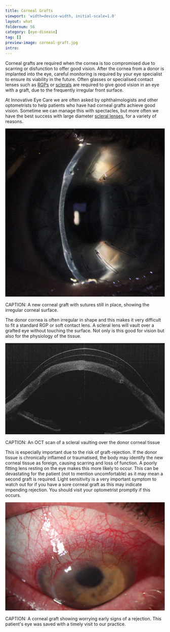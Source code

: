 ```yaml
---
title: Corneal Grafts
viewport: 'width=device-width, initial-scale=1.0'
layout: what
foldernum: 56
category: [eye-disease]
tag: []
preview-image: corneal-graft.jpg
intro: 
---
```


<div class="employee-heading">
<p>Corneal grafts are required when the cornea is too compromised due to scarring or disfunction to offer good vision. After the cornea from a donor is implanted into the eye, careful monitoring is required by your eye specialist to ensure its viability in the future. Often glasses or specialised contact lenses such as <a href="/what-we-do/gas-permeable-contact-lenses">RGPs</a> or  <a href="/what-we-do/scleral-contact-lenses">sclerals</a> are required to give good vision in an eye with a graft, due to the frequently irregular front surface.</p>
</div> 

At Innovative Eye Care we are often asked by ophthalmologists and other optometrists to help patients who have had corneal grafts achieve good vision. Sometime we can manage this with spectacles, but more often we have the best success with large diameter [scleral lenses](/what-we-do/scleral-contact-lenses), for a variety of reasons.

![](corneal-graft-3.jpg)

CAPTION: A new corneal graft with sutures still in place, showing the irregular corneal surface.

The donor cornea is often irregular in shape and this makes it very difficult to fit a standard RGP or soft contact lens. A scleral lens will vault over a grafted eye without touching the surface. Not only is this good for vision but also for the physiology of the tissue.

![](graft-scleral-2.jpg)

CAPTION: An OCT scan of a scleral vaulting over the donor corneal tissue

This is especially important due to the risk of graft-rejection. If the donor tissue is chronically inflamed or traumatised, the body may identify the new corneal tissue as foreign, causing scarring and loss of function. A poorly fitting lens resting on the eye makes this more likely to occur. This can be devastating for the patient (not to mention uncomfortable) as it may mean a second graft is required. Light sensitivity is a very important symptom to watch out for if you have a sore corneal graft as this may indicate impending rejection. You should visit your optometrist promptly if this occurs.

![](corneal-graft-rejection.jpg)

CAPTION: A corneal graft showing worrying early signs of a rejection. This patient's eye was saved with a timely visit to our practice.
